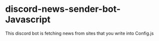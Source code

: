 # discord-news-sender-bot-Javascript
This discord bot is fetching news from sites that you write into Config.js

